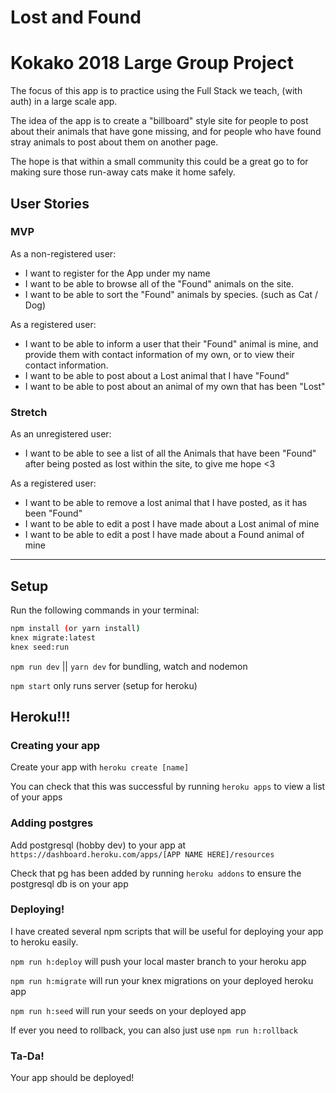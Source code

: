 # Lost and Found

# Kokako 2018 Large Group Project

The focus of this app is to practice using the Full Stack we teach, (with auth) in a large scale app.

The idea of the app is to create a "billboard" style site for people to post about their animals that have gone missing, and for people who have found stray animals to post about them on another page.

The hope is that within a small community this could be a great go to for making sure those run-away cats make it home safely.

## User Stories

### MVP

As a non-registered user:
  * I want to register for the App under my name
  * I want to be able to browse all of the "Found" animals on the site.
  * I want to be able to sort the "Found" animals by species. (such as Cat / Dog)

As a registered user:
  * I want to be able to inform a user that their "Found" animal is mine, and provide them with contact information of my own, or to view their contact information.
  * I want to be able to post about a Lost animal that I have "Found"
  * I want to be able to post about an animal of my own that has been "Lost"

### Stretch

As an unregistered user:
  * I want to be able to see a list of all the Animals that have been "Found" after being posted as lost within the site, to give me hope <3

As a registered user:
  * I want to be able to remove a lost animal that I have posted, as it has been "Found"
  * I want to be able to edit a post I have made about a Lost animal of mine
  * I want to be able to edit a post I have made about a Found animal of mine

  ---
<!--
## Views (Client Side)
  | name | purpose |
  | --- | --- |
  | Login | View for user to enter their login credentials |
  | Register | View for user to sign up for the App |
  | CreateMeeting | View for user to arrange meeting attendees and information before starting the timer |
  | Meeting | View to display current meeting time, cost and other information while the meeting is in progress |
  | History | Display a list of past meetings the user has attended with select preview information |
  | PastMeeting | Display a single meeting from the history list, displaying more information and a list of attendees for the past meeting |


## Reducers (Client Side)

  | name | purpose |
  | --- | --- |
  | auth | Store information regarding user logins, auth status and auth errors |
  | currentMeeting | Track meeting progress such as current cost and current duration |
  | meetings | store the list of meetings the user has attended in the past |
  | users | store the list of users who can attend meetings |


## API (Client - Server)

| Method | Endpoint | Protected | Usage | Response |
| --- | --- | --- | --- | --- |
| Post | /api/auth/login | Yes | Log In a User | The Users JWT Token |
| Post | /api/auth/register | Yes | Register a User | The Users JWT Token |
| Get | /api/meetings | Yes | Get a Users Meeting Histroy | An Array of Meetings |
| Post | /api/meetings | Yes | Save a completed meeting | The Meeting that has been saved in db read format |
| Get | /api/meetings/:id/users | Yes | Get the attendees of a Meeting | An Array of User objects |
| Get | /api/users | Yes | Get the users of the app | An Array of User Objects |

## DB (Server Side)
  There should be three tables for MVP

### Users
  | Column Name | Data Type |
  | --- | --- |
  | id | Integer |
  | user_name | String |
  | first_name | String |
  | last_name | String |
  | hash | text |

### Meetings
  | Column Name | Data Type |
  | --- | --- |
  | id | Integer |
  | meeting_name | String |
  | time | Timestamp |
  | attendees | integer |
  | cost | Decimal |

### Attendees (Join Table M2M)

  Many Users attend Many Meetings

 | Column Name | Data Type |
 | --- | --- |
 | user_id | Integer |
 | meeting_id | Integer |

 ---
 -->

## Setup

Run the following commands in your terminal:

```sh
npm install (or yarn install)
knex migrate:latest
knex seed:run

```

  `npm run dev` || `yarn dev` for bundling, watch and nodemon

  `npm start` only runs server (setup for heroku)


## Heroku!!!

### Creating your app

Create your app with `heroku create [name]`

You can check that this was successful by running `heroku apps` to view a list of your apps


### Adding postgres

Add postgresql (hobby dev) to your app at `https://dashboard.heroku.com/apps/[APP NAME HERE]/resources`

Check that pg has been added by running `heroku addons` to ensure the postgresql db is on your app


### Deploying!

I have created several npm scripts that will be useful for deploying your app to heroku easily.

`npm run h:deploy` will push your local master branch to your heroku app

`npm run h:migrate` will run your knex migrations on your deployed heroku app

`npm run h:seed` will run your seeds on your deployed app

If ever you need to rollback, you can also just use `npm run h:rollback`


### Ta-Da!
Your app should be deployed!
